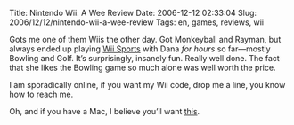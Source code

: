 Title: Nintendo Wii: A Wee Review
Date: 2006-12-12 02:33:04
Slug: 2006/12/12/nintendo-wii-a-wee-review
Tags: en, games, reviews, wii


Gots me one of them Wiis the other day. Got Monkeyball and Rayman, but always
ended up playing [Wii Sports][1] with Dana _for hours_ so far—mostly Bowling
and Golf. It’s surprisingly, insanely fun. Really well done. The fact that she
likes the Bowling game so much alone was well worth the price.

I am sporadically online, if you want my Wii code, drop me a line, you know
how to reach me.

Oh, and if you have a Mac, I believe you’ll want [this][2].

   [1]: http://wii.nintendo.com/software_wiisports.jsp
   [2]: http://isnoop.net/blog/category/made-by-isnoop/wiisaber/
